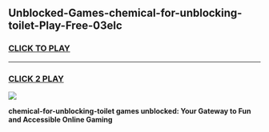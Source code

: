 
## Unblocked-Games-chemical-for-unblocking-toilet-Play-Free-03elc
<h3>
<a href="https://premium76.site?title=chemical-for-unblocking-toilet&ref=23A">CLICK TO PLAY</a></h3>
<hr>

<h3>
<a href="https://premium76.site?title=chemical-for-unblocking-toilet&ref=23A">CLICK 2 PLAY</a>
  
</h3>

<a href="https://premium76.site?title=chemical-for-unblocking-toilet&ref=23A"><img src="https://clearcache.store/games.png"></a>


**chemical-for-unblocking-toilet games unblocked: Your Gateway to Fun and Accessible Online Gaming**
